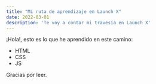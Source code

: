 ```yaml
---
title: "Mi ruta de aprendizaje en Launch X"
date: 2022-03-01
description: 'Te voy a contar mi travesía en Launch X'
---
```


¡Hola!, esto es lo que he aprendido en este camino:

- HTML
- CSS
- JS

Gracias por leer.
